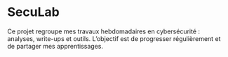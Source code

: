 # SecuLab
Ce projet regroupe mes travaux hebdomadaires en cybersécurité : analyses, write-ups et outils. L’objectif est de progresser régulièrement et de partager mes apprentissages.
